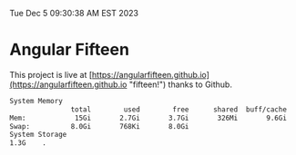 Tue Dec  5 09:30:38 AM EST 2023

# Angular Fifteen


This project is live at [https://angularfifteen.github.io](https://angularfifteen.github.io "fifteen!") thanks to Github.

```bash
System Memory
               total        used        free      shared  buff/cache   available
Mem:            15Gi       2.7Gi       3.7Gi       326Mi       9.6Gi        12Gi
Swap:          8.0Gi       768Ki       8.0Gi
System Storage
1.3G	.
